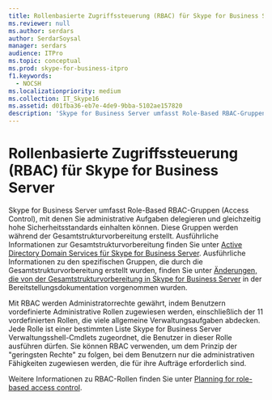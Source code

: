 ```yaml
---
title: Rollenbasierte Zugriffssteuerung (RBAC) für Skype for Business Server
ms.reviewer: null
ms.author: serdars
author: SerdarSoysal
manager: serdars
audience: ITPro
ms.topic: conceptual
ms.prod: skype-for-business-itpro
f1.keywords:
  - NOCSH
ms.localizationpriority: medium
ms.collection: IT_Skype16
ms.assetid: d01fba36-eb7e-4de9-9bba-5102ae157820
description: 'Skype for Business Server umfasst Role-Based RBAC-Gruppen (Access Control), mit denen Sie administrative Aufgaben delegieren und gleichzeitig hohe Sicherheitsstandards einhalten können. Diese Gruppen werden während der Gesamtstrukturvorbereitung erstellt. Ausführliche Informationen zur Gesamtstrukturvorbereitung finden Sie unter Active Directory Domain Services für Skype for Business Server. Ausführliche Informationen zu den spezifischen Gruppen, die durch die Gesamtstrukturvorbereitung erstellt wurden, finden Sie unter Änderungen, die von der Gesamtstrukturvorbereitung in Skype for Business Server in der Bereitstellungsdokumentation vorgenommen wurden.'
---
```


# <a name="role-based-access-control-rbac-for-skype-for-business-server"></a>Rollenbasierte Zugriffssteuerung (RBAC) für Skype for Business Server
 
Skype for Business Server umfasst Role-Based RBAC-Gruppen (Access Control), mit denen Sie administrative Aufgaben delegieren und gleichzeitig hohe Sicherheitsstandards einhalten können. Diese Gruppen werden während der Gesamtstrukturvorbereitung erstellt. Ausführliche Informationen zur Gesamtstrukturvorbereitung finden Sie unter [Active Directory Domain Services für Skype for Business Server](active-directory-domain-services.md). Ausführliche Informationen zu den spezifischen Gruppen, die durch die Gesamtstrukturvorbereitung erstellt wurden, finden Sie unter [Änderungen, die von der Gesamtstrukturvorbereitung in Skype for Business Server](../../schema-reference/active-directory-schema-extensions-classes-and-attributes/changes-made-by-forest-preparation.md) in der Bereitstellungsdokumentation vorgenommen wurden.
  
Mit RBAC werden Administratorrechte gewährt, indem Benutzern vordefinierte Administrative Rollen zugewiesen werden, einschließlich der 11 vordefinierten Rollen, die viele allgemeine Verwaltungsaufgaben abdecken. Jede Rolle ist einer bestimmten Liste Skype for Business Server Verwaltungsshell-Cmdlets zugeordnet, die Benutzer in dieser Rolle ausführen dürfen. Sie können RBAC verwenden, um dem Prinzip der "geringsten Rechte" zu folgen, bei dem Benutzern nur die administrativen Fähigkeiten zugewiesen werden, die für ihre Aufträge erforderlich sind. 
  
Weitere Informationen zu RBAC-Rollen finden Sie unter [Planning for role-based access control](/lyncserver/lync-server-2013-planning-for-role-based-access-control).